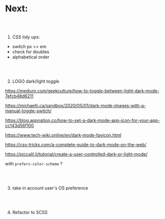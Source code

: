 # Next:

<br><br>

1. CSS tidy ups:
   <br>

- switch px >> em
- check for doubles
- alphabetical order

<br><br>

2. LOGO dark/light toggle

https://medium.com/geekculture/how-to-toggle-between-light-dark-mode-7efcb48d6211

https://michaelti.ca/sandbox/2020/05/01/dark-mode-images-with-a-manual-toggle-switch/

https://blog.appnation.co/how-to-set-a-dark-mode-app-icon-for-your-app-cc143d56f100

https://www.tech-wiki.online/en/dark-mode-favicon.html

https://css-tricks.com/a-complete-guide-to-dark-mode-on-the-web/

https://piccalil.li/tutorial/create-a-user-controlled-dark-or-light-mode/

with `prefers-color-scheme` ?

<br><br>

3. take in account user's OS preference

<br><br>

4. Refactor to SCSS
